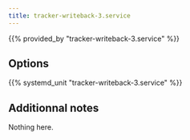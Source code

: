 ```yaml
---
title: tracker-writeback-3.service
---
```


{{% provided_by "tracker-writeback-3.service" %}}

## Options

{{% systemd_unit "tracker-writeback-3.service" %}}

## Additionnal notes

Nothing here.